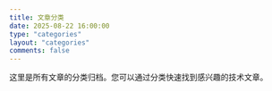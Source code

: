 ```yaml
---
title: 文章分类
date: 2025-08-22 16:00:00
type: "categories"
layout: "categories"
comments: false
---
```


这里是所有文章的分类归档。您可以通过分类快速找到感兴趣的技术文章。
